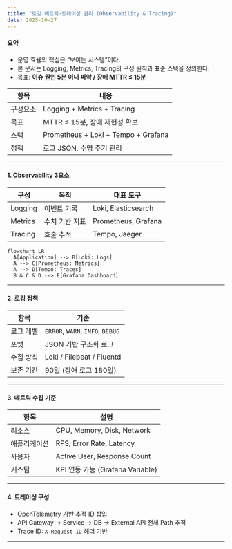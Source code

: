 ```yaml
---
title: "로깅·메트릭·트레이싱 관리 (Observability & Tracing)"
date: 2025-10-27
---
```


#### 요약
- 운영 효율의 핵심은 “보이는 시스템”이다.  
- 본 문서는 Logging, Metrics, Tracing의 구성 원칙과 표준 스택을 정의한다.  
- 목표: **이슈 원인 5분 이내 파악 / 장애 MTTR ≤ 15분**

| 항목   | 내용                                  |
| ---- | ----------------------------------- |
| 구성요소 | Logging + Metrics + Tracing         |
| 목표   | MTTR ≤ 15분, 장애 재현성 확보               |
| 스택   | Prometheus + Loki + Tempo + Grafana |
| 정책   | 로그 JSON, 수명 주기 관리                   |

---

#### 1. Observability 3요소

| 구성 | 목적 | 대표 도구 |
|------|------|-----------|
| Logging | 이벤트 기록 | Loki, Elasticsearch |
| Metrics | 수치 기반 지표 | Prometheus, Grafana |
| Tracing | 호출 추적 | Tempo, Jaeger |

```mermaid
flowchart LR
  A[Application] --> B[Loki: Logs]
  A --> C[Prometheus: Metrics]
  A --> D[Tempo: Traces]
  B & C & D --> E[Grafana Dashboard]
```

---

#### 2. 로깅 정책

| 항목    | 기준                               |
| ----- | -------------------------------- |
| 로그 레벨 | `ERROR`, `WARN`, `INFO`, `DEBUG` |
| 포맷    | JSON 기반 구조화 로그                   |
| 수집 방식 | Loki / Filebeat / Fluentd        |
| 보존 기간 | 90일 (장애 로그 180일)                 |

---

#### 3. 메트릭 수집 기준

| 항목     | 설명                           |
| ------ | ---------------------------- |
| 리소스    | CPU, Memory, Disk, Network   |
| 애플리케이션 | RPS, Error Rate, Latency     |
| 사용자    | Active User, Response Count  |
| 커스텀    | KPI 연동 가능 (Grafana Variable) |

---

#### 4. 트레이싱 구성

* OpenTelemetry 기반 추적 ID 삽입
* API Gateway → Service → DB → External API 전체 Path 추적
* Trace ID: `X-Request-ID` 헤더 기반

---

